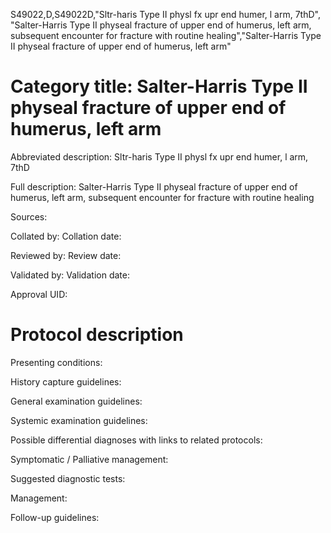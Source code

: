 S49022,D,S49022D,"Sltr-haris Type II physl fx upr end humer, l arm, 7thD", "Salter-Harris Type II physeal fracture of upper end of humerus, left arm, subsequent encounter for fracture with routine healing","Salter-Harris Type II physeal fracture of upper end of humerus, left arm"
# Category title: Salter-Harris Type II physeal fracture of upper end of humerus, left arm

Abbreviated description: Sltr-haris Type II physl fx upr end humer, l arm, 7thD

Full description: Salter-Harris Type II physeal fracture of upper end of humerus, left arm, subsequent encounter for fracture with routine healing

Sources:

Collated by:
Collation date:

Reviewed by:
Review date:

Validated by:
Validation date:

Approval UID:

# Protocol description

Presenting conditions:

History capture guidelines:

General examination guidelines:

Systemic examination guidelines:

Possible differential diagnoses with links to related protocols:

Symptomatic / Palliative management:

Suggested diagnostic tests:

Management:

Follow-up guidelines:
